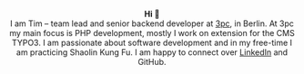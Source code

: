 <p align="center">
<strong>Hi 🥋</strong><br>
I am Tim – team lead and senior backend developer at <a href="https://3pc.de/en/" target="_blank" rel="noreferrer noopener">3pc</a>, in Berlin. At 3pc my main focus is PHP development, mostly I work on extension for the CMS TYPO3. I am passionate about software development and in my free-time I am practicing Shaolin Kung Fu. I am happy to connect over <a href="https://www.linkedin.com/in/tim-karliczek" target="_blank" rel="noreferrer noopener">LinkedIn</a>  and GitHub.
</p>
